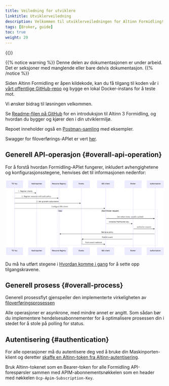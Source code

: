 ```yaml
---
title: Veiledning for utviklere
linktitle: Utviklerveiledning
description: Velkommen til utviklerveiledningen for Altinn Formidling! Denne delen av dokumentasjonen hjelper deg med å komme i gang med Altinn Formidling og gir innsikt i hvordan du best kan utnytte plattformen. Vær oppmerksom på at dokumentasjonen fortsatt er under arbeid, og noen seksjoner kan være manglende eller bare delvis dokumentert.
tags: [Broker, guide]
toc: true
weight: 20
---
```


{{<children />}}

{{% notice warning  %}}
Denne delen av dokumentasjonen er under arbeid.
Det er seksjoner med manglende eller bare delvis dokumentasjon.
{{% /notice %}}

Siden Altinn Formidling er åpen kildekode, kan du få tilgang til koden vår i [vårt offentlige GitHub-repo](https://github.com/Altinn/altinn-broker) og bygge en lokal Docker-instans for å teste mot.

Vi ønsker bidrag til løsningen velkommen.

Se [Readme-filen på GitHub](https://github.com/Altinn/altinn-broker/blob/main/README.md) for en introduksjon til Altinn 3 Formidling, og hvordan du bygger og kjører den i din utviklermiljø.

Repoet inneholder også en [Postman-samling](https://github.com/Altinn/altinn-broker/blob/main/altinn3-broker-postman-collection.json) med eksempler.

Swagger for filoverførings-APIet er vert [her](/api/broker/spec/).

## Generell API-operasjon {#overall-api-operation}

For å forstå hvordan Formidling-APIet fungerer, inkludert avhengighetene og konfigurasjonsstegene, henvises det til informasjonen nedenfor:

![Altinn Formidling oppsett-sekvens](Altinn-broker-setup-sequence.png "Altinn-formidling-oppsett-sekvens")

Du må ha utført stegene i [Hvordan komme i gang](../../getting-started) for å sette opp tilgangskravene.

## Generell prosess {#overall-process}

Generell prosessflyt gjenspeiler den implementerte virkeligheten av [filoverføringsprosessen](../../explanation/basic-concepts/#file-transfer-process-states)

Alle operasjoner er asynkrone, med mindre annet er angitt.
Som sådan bør du implementere hendelsesabonnementer for å optimalisere prosessen din i stedet for å stole på polling for status.

## Autentisering {#authentication}

For alle operasjoner må du autentisere deg ved å bruke din Maskinporten-klient og 
deretter [skaffe en Altinn-token fra Altinn-autentisering](https://docs.altinn.studio/authentication/reference/architecture/accesstoken/).

Bruk Altinn-tokenet som en Bearer-token for alle Formidling API-forespørsler sammen med APIM-abonnementsnøkkelen som en header med nøkkelen `Ocp-Apim-Subscription-Key`.

